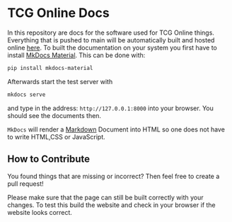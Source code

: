 # TCG Online Docs

In this repository are docs for the software used for TCG Online things. Everything that is pushed to main will be automatically built and hosted online [here](https://docs.tcg-online.creativebubble.de/).
To built the documentation on your system you first have to install [MkDocs Material](https://squidfunk.github.io/mkdocs-material/). This can be done with:

```bash
pip install mkdocs-material
```

Afterwards start the test server with

```bash
mkdocs serve
```

and type in the address: `http://127.0.0.1:8000` into your browser. You should see the documents then.

`MkDocs` will render a [Markdown](https://markdown-syntax.de/Was-ist-Markdown/) Document into HTML so one does not have to write HTML,CSS or JavaScript.

## How to Contribute

You found things that are missing or incorrect? Then feel free to create a pull request!

Please make sure that the page can still be built correctly with your changes. To test this build the website and check in your browser if the website looks correct.
